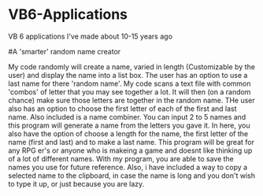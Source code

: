 # VB6-Applications
VB 6 applications I've made about 10-15 years ago

#A 'smarter' random name creator

My code randomly will create a name, varied in length (Customizable by the user) and display the name into a list box. The user has an option to use a last name for there 'random name'. 
My code scans a text file with common 'combos' of letter that you may see together a lot. 
It will then (on a random chance) make sure those letters are together in the random name. THe user also has an option to choose the first letter of each of the first and last name. 
Also included is a name combiner. 
You can input 2 to 5 names and this program will generate a name from the letters you gave it.
In here, you also have the option of choose a length for the name, the first letter of the name (first and last) and to make a last name.
This program will be great for any RPG er's or anyone who is makeing a game and doesnt like thinking up of a lot of different names.
With my program, you are able to save the names you use for future reference.
Also, i have included a way to copy a selected name to the clipboard, in case the name is long and you don't wish to type it up, or just because you are lazy. 